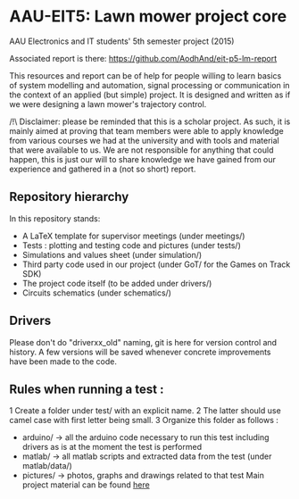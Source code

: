 # AAU-EIT5: Lawn mower project core
AAU Electronics and IT students' 5th semester project (2015)

Associated report is there: https://github.com/AodhAnd/eit-p5-lm-report

This resources and report can be of help for people willing to learn basics of system modelling and automation, signal processing or communication in the context of an applied (but simple) project. It is designed and written as if we were designing a lawn mower's trajectory control.

/!\ Disclaimer: please be reminded that this is a scholar project. As such, it is mainly aimed at proving that team members were able to apply knowledge from various courses we had at the university and with tools and material that were available to us.
We are not responsible for anything that could happen, this is just our will to share knowledge we have gained from our experience and gathered in a (not so short) report.

## Repository hierarchy
In this repository stands:
* A LaTeX template for supervisor meetings (under meetings/)
* Tests : plotting and testing code and pictures (under tests/)
* Simulations and values sheet (under simulation/)
* Third party code used in our project (under GoT/ for the Games on Track SDK)
* The project code itself (to be added under drivers/)
* Circuits schematics (under schematics/)

## Drivers
Please don't do "driverxx_old" naming, git is here for version control and history.
A few versions will be saved whenever concrete improvements have been made to the code.

## Rules when running a test :
1 Create a folder under test/ with an explicit name. 
2 The latter should use camel case with first letter being small.
3 Organize this folder as follows :
  * arduino/  -> all the arduino code necessary to run this test including drivers as is at the moment the test is performed
  * matlab/   -> all matlab scripts and extracted data from the test (under matlab/data/)
  * pictures/ -> photos, graphs and drawings related to that test
Main project material can be found [here](https://github.com/AodhAnd/eit-p5-lm-main)

